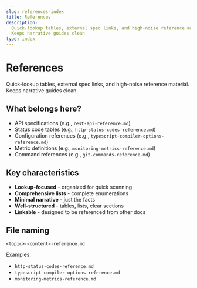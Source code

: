 ```yaml
---
slug: references-index
title: References
description:
  Quick-lookup tables, external spec links, and high-noise reference material.
  Keeps narrative guides clean
type: index
---
```


# References

Quick-lookup tables, external spec links, and high-noise reference material.
Keeps narrative guides clean.

## What belongs here?

- API specifications (e.g., `rest-api-reference.md`)
- Status code tables (e.g., `http-status-codes-reference.md`)
- Configuration references (e.g., `typescript-compiler-options-reference.md`)
- Metric definitions (e.g., `monitoring-metrics-reference.md`)
- Command references (e.g., `git-commands-reference.md`)

## Key characteristics

- **Lookup-focused** - organized for quick scanning
- **Comprehensive lists** - complete enumerations
- **Minimal narrative** - just the facts
- **Well-structured** - tables, lists, clear sections
- **Linkable** - designed to be referenced from other docs

## File naming

`<topic>-<content>-reference.md`

Examples:

- `http-status-codes-reference.md`
- `typescript-compiler-options-reference.md`
- `monitoring-metrics-reference.md`
